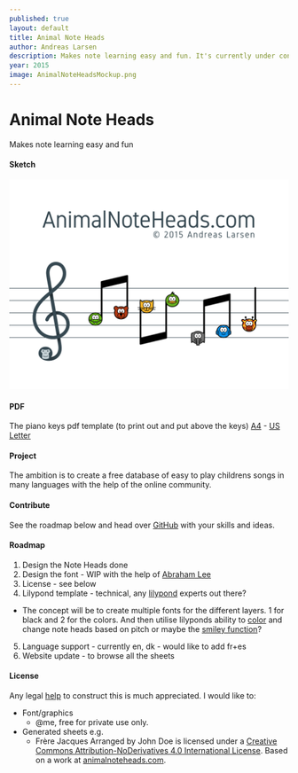 ```yaml
---
published: true
layout: default
title: Animal Note Heads
author: Andreas Larsen
description: Makes note learning easy and fun. It's currently under construction. The goal is to create an free database with sheets using Animal Note Heads.
year: 2015
image: AnimalNoteHeadsMockup.png
---
```

# Animal Note Heads

Makes note learning easy and fun

#### Sketch

![mockup](assets/img/AnimalNoteHeadsMockup.png)

#### PDF

The piano keys pdf template (to print out and put above the keys)
[A4](assets/pdf/AnimalNoteHeads-keys-en-A4.pdf) - [US Letter](assets/pdf/AnimalNoteHeads-keys-en-Letter.pdf)

#### Project

The ambition is to create a free database of easy to play childrens songs in many languages with the help of the online community.

#### Contribute

See the roadmap below and head over [GitHub](https://github.com/andreaslarsen/animalnoteheads) with your skills and ideas. 

#### Roadmap

1. Design the Note Heads done
2. Design the font - WIP with the help of [Abraham Lee](http://fonts.openlilylib.org)  
3. License - see below  
4. Lilypond template - technical, any [lilypond](http://www.lilypond.org) experts out there?
  * The concept will be to create multiple fonts for the different layers. 1 for black and 2 for the colors. And then utilise lilyponds ability to [color](http://lsr.di.unimi.it/LSR/Item?id=572) and change note heads based on pitch or maybe the [smiley function](http://lsr.di.unimi.it/LSR/Item?id=904)? 
5. Language support - currently en, dk - would like to add fr+es  
6. Website update - to browse all the sheets

#### License

Any legal [help](https://github.com/andreaslarsen/animalnoteheads/issues/1) to construct this is much appreciated. I would like to:  

* Font/graphics 
  * @me, free for private use only.  
* Generated sheets e.g.
  * <span xmlns:dct="http://purl.org/dc/terms/" property="dct:title">Frère Jacques</span> Arranged by <span xmlns:cc="http://creativecommons.org/ns#" property="cc:attributionName">John Doe</span> is licensed under a [Creative Commons Attribution-NoDerivatives 4.0 International License](http://creativecommons.org/licenses/by-nd/4.0/). Based on a work at [animalnoteheads.com](http://animalnoteheads.com).
